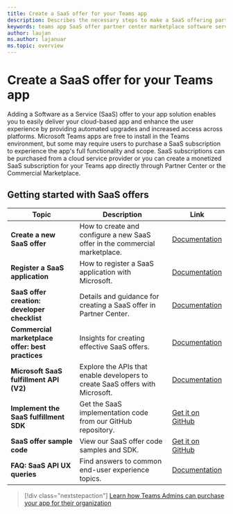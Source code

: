 ```yaml
---
title: Create a SaaS offer for your Teams app
description: Describes the necessary steps to make a SaaS offering part of a third-party Teams App experience
keywords: teams app SaaS offer partner center marketplace software service
author: laujan
ms.author: lajanuar
ms.topic: overview
---
```

# Create a SaaS offer for your Teams app

Adding a Software as a Service (SaaS) offer to your app solution enables you to easily deliver your cloud-based app and enhance the user experience by providing automated upgrades and increased access across platforms. Microsoft Teams apps are free to install in the Teams environment, but some may require users to purchase a SaaS subscription to experience the app's full functionality and scope. SaaS subscriptions can be purchased from a cloud service provider or you can create a monetized SaaS subscription for your Teams app directly through Partner Center or the Commercial Marketplace.

## Getting started with SaaS offers

| Topic | Description| Link |
|------|-------------|------|
|**Create a new SaaS offer**|How to create and configure a new SaaS offer in the commercial marketplace.| [Documentation](/azure/marketplace/partner-center-portal/create-new-saas-offer)|
|**Register a SaaS application** | How to register a SaaS application with Microsoft.| [Documentation](/azure/marketplace/partner-center-portal/pc-saas-registration)|
|**SaaS offer creation:  developer checklist**| Details and guidance for creating a SaaS offer in Partner Center.| [Documentation](/azure/marketplace/partner-center-portal/offer-creation-checklist)|
|**Commercial marketplace offer:  best practices** |Insights for creating effective SaaS offers.|[Documentation](/azure/marketplace/gtm-offer-listing-best-practices)|
|**Microsoft SaaS fulfillment API (V2)** | Explore the APIs that enable developers to create SaaS offers with Microsoft.| [Documentation](/azure/marketplace/partner-center-portal/pc-saas-fulfillment-api-v2) |
|**Implement the SaaS fulfillment SDK**| Get the SaaS implementation code from our GitHub repository.| [Get it on GitHub](https://github.com/Azure/Microsoft-commercial-marketplace-transactable-SaaS-offer-SDK/blob/master/docs/Installation-Instructions.md) |
|**SaaS offer sample code**| View our SaaS offer code samples and SDK.| [Get it on GitHub](https://github.com/Azure/Microsoft-commercial-marketplace-transactable-SaaS-offer-SDK/blob/master/README.md)|
| **FAQ: SaaS API UX queries** | Find answers to common end-user experience topics.| [Documentation](/azure/marketplace/partner-center-portal/saas-fulfillment-apis-faq) |

> [!div class="nextstepaction"]
> [Learn how Teams Admins can purchase your app for their organization](/MicrosoftTeams/purchase-third-party-apps)
